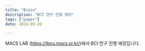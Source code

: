 ```yaml
---
title: "Brain"
description: "BCI 연구 진행 예정"
tags: ["paper"]
date: 2024-09-20

---
```


MACS LAB (https://jbnu.macs.or.kr/)에서 BCI 연구 진행 예정입니다.